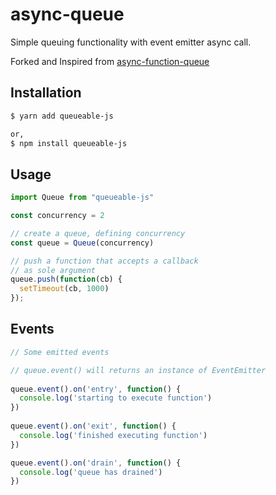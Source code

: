 # async-queue

Simple queuing functionality with event emitter async call.

Forked and Inspired from [async-function-queue](https://github.com/pgte/async-function-queue)

## Installation

```sh
$ yarn add queueable-js

or,
$ npm install queueable-js
```

## Usage

```js
import Queue from "queueable-js"

const concurrency = 2

// create a queue, defining concurrency
const queue = Queue(concurrency)

// push a function that accepts a callback
// as sole argument
queue.push(function(cb) {
  setTimeout(cb, 1000)
});
```

## Events
```js
// Some emitted events

// queue.event() will returns an instance of EventEmitter
 
queue.event().on('entry', function() {
  console.log('starting to execute function')
})
 
queue.event().on('exit', function() {
  console.log('finished executing function')
})

queue.event().on('drain', function() {
  console.log('queue has drained')
})
```
